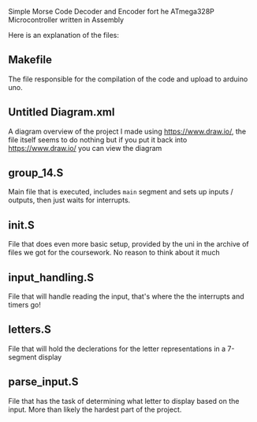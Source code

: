 Simple Morse Code Decoder and Encoder fort he ATmega328P Microcontroller written in Assembly

Here is an explanation of the files:

## Makefile
The file responsible for the compilation of the code and upload to arduino uno.

## Untitled Diagram.xml
A diagram overview of the project I made using <https://www.draw.io/>, the file itself seems to do nothing but if you put it back into <https://www.draw.io/> you can view the diagram

## group_14.S
Main file that is executed, includes `main` segment and sets up inputs / outputs, then just waits for interrupts.

## init.S
File that does even more basic setup, provided by the uni in the archive of files we got for the coursework. No reason to think about it much

## input_handling.S
File that will handle reading the input, that's where the the interrupts and timers go!

## letters.S
File that will hold the declerations for the letter representations in a 7-segment display

## parse_input.S
File that has the task of determining what letter to display based on the input. More than likely the hardest part of the project.
